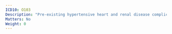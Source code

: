 ```yaml
---
ICD10: O103
Description: "Pre-existing hypertensive heart and renal disease complicating pregnancy, childbirth and the puerperium"
Matters: No
Weight: 0
---
```


